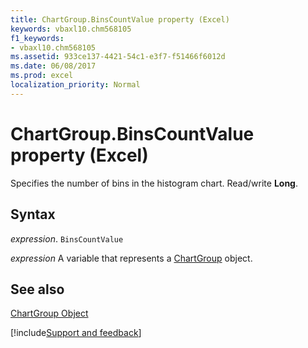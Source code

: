 ```yaml
---
title: ChartGroup.BinsCountValue property (Excel)
keywords: vbaxl10.chm568105
f1_keywords:
- vbaxl10.chm568105
ms.assetid: 933ce137-4421-54c1-e3f7-f51466f6012d
ms.date: 06/08/2017
ms.prod: excel
localization_priority: Normal
---
```



# ChartGroup.BinsCountValue property (Excel)

Specifies the number of bins in the histogram chart. Read/write  **Long**.


## Syntax

_expression_. `BinsCountValue`

_expression_ A variable that represents a [ChartGroup](Excel.ChartGroup-graph-object.md) object.


## See also


[ChartGroup Object](Excel.ChartGroup(object).md)

[!include[Support and feedback](~/includes/feedback-boilerplate.md)]